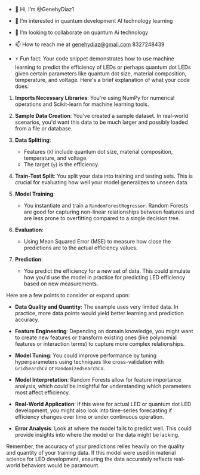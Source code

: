 - 👋 Hi, I’m @GenehyDiaz1
- 👀 I’m interested in quantum development AI technology 
learning 
- 💞️ I’m looking to collaborate on quantum Ai technology 
- 📫 How to reach me at genehydiaz@gmail.com 8327248439

- ⚡ Fun fact: Your code snippet demonstrates how to use machine learning to predict the efficiency of LEDs or perhaps quantum dot LEDs given certain parameters like quantum dot size, material composition, temperature, and voltage. Here's a brief explanation of what your code does:

1. **Imports Necessary Libraries**: You're using NumPy for numerical operations and Scikit-learn for machine learning tools.

2. **Sample Data Creation**: You've created a sample dataset. In real-world scenarios, you'd want this data to be much larger and possibly loaded from a file or database.

3. **Data Splitting**: 
   - Features (`X`) include quantum dot size, material composition, temperature, and voltage.
   - The target (`y`) is the efficiency.

4. **Train-Test Split**: You split your data into training and testing sets. This is crucial for evaluating how well your model generalizes to unseen data.

5. **Model Training**: 
   - You instantiate and train a `RandomForestRegressor`. Random Forests are good for capturing non-linear relationships between features and are less prone to overfitting compared to a single decision tree.

6. **Evaluation**:
   - Using Mean Squared Error (MSE) to measure how close the predictions are to the actual efficiency values.

7. **Prediction**:
   - You predict the efficiency for a new set of data. This could simulate how you'd use the model in practice for predicting LED efficiency based on new measurements.

Here are a few points to consider or expand upon:

- **Data Quality and Quantity**: The example uses very limited data. In practice, more data points would yield better learning and prediction accuracy.

- **Feature Engineering**: Depending on domain knowledge, you might want to create new features or transform existing ones (like polynomial features or interaction terms) to capture more complex relationships.

- **Model Tuning**: You could improve performance by tuning hyperparameters using techniques like cross-validation with `GridSearchCV` or `RandomizedSearchCV`.

- **Model Interpretation**: Random Forests allow for feature importance analysis, which could be insightful for understanding which parameters most affect efficiency.

- **Real-World Application**: If this were for actual LED or quantum dot LED development, you might also look into time-series forecasting if efficiency changes over time or under continuous operation.

- **Error Analysis**: Look at where the model fails to predict well. This could provide insights into where the model or the data might be lacking.

Remember, the accuracy of your predictions relies heavily on the quality and quantity of your training data. If this model were used in material science for LED development, ensuring the data accurately reflects real-world behaviors would be paramount.

<!---
GenehyDiaz1/GenehyDiaz1 is a ✨ special ✨ repository because its `README.md` (this file) appears on your GitHub profile.
You can click the Preview link to take a look at your changes.
--->
